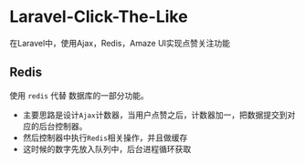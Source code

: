 # Laravel-Click-The-Like
在Laravel中，使用Ajax，Redis，Amaze UI实现点赞关注功能

## Redis 
使用 `redis` 代替 数据库的一部分功能。

- 主要思路是设计`Ajax`计数器，当用户点赞之后，计数器加一，把数据提交到对应的后台控制器。
- 然后控制器中执行`Redis`相关操作，并且做缓存
- 这时候的数字先放入队列中，后台进程循环获取

